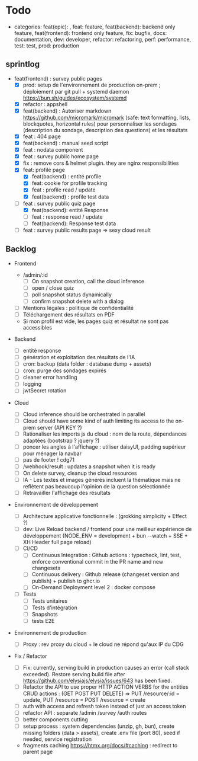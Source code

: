 # Todo

- categories: feat(epic): , feat: feature, feat(backend): backend only feature, feat(frontend): frontend only feature, fix: bugfix, docs: documentation, dev: developer, refactor: refactoring, perf: performance, test: test, prod: production

## sprintlog

- feat(frontend) : survey public pages
  - [x] prod: setup de l'environnement de production on-prem ; déploiement par git pull + systemd daemon <https://bun.sh/guides/ecosystem/systemd>
  - [x] refactor : appshell
  - [x] feat(backend) : Autoriser markdown <https://github.com/micromark/micromark> (safe: text formatting, lists, blockquotes, horizontal rules) pour personnaliser les sondages (description du sondage, description des questions) et les résultats
  - [x] feat : 404 page
  - [x] feat(backend) : manual seed script
  - [x] feat : nodata component
  - [x] feat : survey public home page
  - [x] fix : remove cors & helmet plugin. they are nginx responsibilities
  - [x] feat: profile page
    - [x] feat(backend) : entité profile
    - [x] feat: cookie for profile tracking
    - [x] feat : profile read / update
    - [x] feat(backend) : profile test data
  - [ ] feat : survey public quiz page
    - [x] feat(backend): entité Response
    - [ ] feat : response read / update
    - [ ] feat(backend): Response test data
  - [ ] feat : survey public results page => sexy cloud result

## Backlog

- Frontend

  - /admin/:id
    - [ ] On snapshot creation, call the cloud inference
    - [ ] open / close quiz
    - [ ] poll snapshot status dynamically
    - [ ] confirm snapshot delete with a dialog
  - [ ] Mentions légales : politique de confidentialité
  - [ ] Téléchargement des résultats en PDF
  - Si mon profil est vide, les pages quiz et résultat ne sont pas accessibles

- Backend

  - [ ] entité response
  - [ ] génération et exploitation des résultats de l'IA
  - [ ] cron: backup (data folder : database dump + assets)
  - [ ] cron: purge des sondages expirés
  - [ ] cleaner error handling
  - [ ] logging
  - [ ] jwtSecret rotation

- Cloud

  - [ ] Cloud inference should be orchestrated in parallel
  - [ ] Cloud should have some kind of auth limiting its access to the on-prem server (API KEY ?)
  - [ ] Rationaliser les imports js du cloud : nom de la route, dépendances adaptées (bootstrap ? jquery ?)
  - [ ] poncer les angles à l'affichage : utiliser daisyUI, padding supérieur pour ménager la navbar
  - [ ] pas de footer ! cdg71
  - [ ] /webhook/result : updates a snapshot when it is ready
  - [ ] On delete survey, cleanup the cloud resources
  - [ ] IA - Les textes et images générés incluent la thématique mais ne reflètent pas beaucoup l'opinion de la question sélectionnée
  - [ ] Retravailler l'affichage des résultats

- Environnement de développement

  - [ ] Architecture applicative fonctionnelle : (grokking simplicity + Effect ?)
  - [ ] dev: Live Reload backend / frontend pour une meilleur expérience de développement (NODE_ENV = development + bun --watch + SSE + XH Header full page reload)
  - [ ] CI/CD
    - [ ] Continuous Integration : Github actions : typecheck, lint, test, enforce conventional commit in the PR name and new changesets
    - [ ] Continuous delivery : Github release (changeset version and publish) + publish to ghcr.io
    - [ ] On-Demand Deployment level 2 : docker compose
  - [ ] Tests
    - [ ] Tests unitaires
    - [ ] Tests d'intégration
    - [ ] Snapshots
    - [ ] tests E2E

- Environnement de production

  - [ ] Proxy : rev proxy du cloud + le cloud ne répond qu'aux IP du CDG

- Fix / Refactor

  - [ ] Fix: currently, serving build in production causes an error (call stack exceeded). Restore serving build file after <https://github.com/elysiajs/elysia/issues/643> has been fixed.
  - [ ] Refactor the API to use proper HTTP ACTION VERBS for the entities CRUD actions : (GET POST PUT DELETE) => PUT /resource/:id = update, PUT /resource = POST /resource = create
  - [ ] auth with access and refresh token instead of just an access token
  - [ ] refactor API : separate /admin /survey /auth routes
  - [ ] better components cutting
  - [ ] setup process : system dependencies (unzip, gh, bun), create missing folders (data > assets), create .env file (port 80), seed if needed, service registration
  - fragments caching <https://htmx.org/docs/#caching> : redirect to parent page
